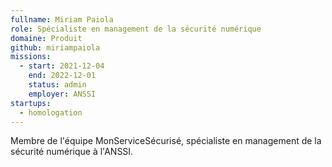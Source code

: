 ```yaml
---
fullname: Miriam Paiola
role: Spécialiste en management de la sécurité numérique
domaine: Produit
github: miriampaiola
missions:
  - start: 2021-12-04
    end: 2022-12-01
    status: admin
    employer: ANSSI
startups:
  - homologation
---
```


Membre de l'équipe MonServiceSécurisé, spécialiste en management de la sécurité numérique à l'ANSSI.
